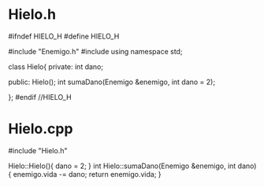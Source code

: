 # Hielo.h
#ifndef HIELO_H
#define HIELO_H

#include "Enemigo.h"
#include <string>
using namespace std;

class Hielo{
private:
  int dano;

public:
  Hielo();
  int sumaDano(Enemigo &enemigo, int dano = 2);

};
#endif //HIELO_H

# Hielo.cpp
#include "Hielo.h"

Hielo::Hielo(){
  dano = 2;
}
int Hielo::sumaDano(Enemigo &enemigo, int dano){
  enemigo.vida -= dano;
  return enemigo.vida;
}
